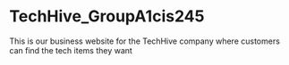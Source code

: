 # TechHive_GroupA1cis245
 This is our business website for  the TechHive company where customers can find the tech items they want
